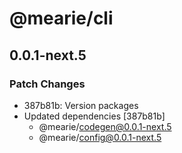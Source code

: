 # @mearie/cli

## 0.0.1-next.5

### Patch Changes

- 387b81b: Version packages
- Updated dependencies [387b81b]
  - @mearie/codegen@0.0.1-next.5
  - @mearie/config@0.0.1-next.5
